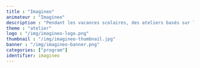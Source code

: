 ```yaml
---
title : "Imagineo"
animateur : "Imagineo"
description : "Pendant les vacances scolaires, des ateliers basés sur le design thinking pour permettre aux jeunes adolescents de développer leur créativité et monter leurs propres projets en abordant des thématiques de société via des formats innovants."
theme : "atelier"
logo : "/img/imagineo-logo.png"
thumbnail : "/img/imagineo-thumbnail.jpg"
banner : "/img/imagineo-banner.png"
categories: ["program"]
identifier: imagineo
---
```

